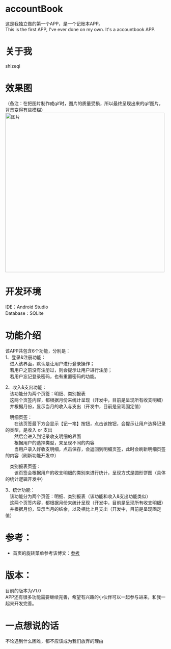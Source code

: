 # accountBook
这是我独立做的第一个APP，是一个记账本APP。  
This is the first APP, I've ever done on my own. It's a accountbook APP.

# 关于我
shizeqi

# 效果图
（备注：在把图片制作成gif时，图片的质量受损，所以最终呈现出来的gif图片，背景变得有些模糊）  
<img src="https://github.com/AnneHan/accountBook/blob/master/effectpic/%E6%9C%AA%E5%91%BD%E5%90%8D.gif" height="500" alt="图片"/>

# 开发环境
IDE：Android Studio  
Database：SQLite  

# 功能介绍
该APP共包含6个功能，分别是：  
1、登录&注册功能：  
　进入该界面，默认是让用户进行登录操作；  
　若用户之前没有注册过，则会提示让用户进行注册；  
　若用户忘记登录密码，也有重置密码的功能。  
 
2、收入&支出功能：  
　该功能分为两个页签：明细、类别报表  
　这两个页签内容，都根据月份来统计呈现（开发中，目前是呈现所有收支明细）  
　并根据月份，显示当月的收入与支出（开发中，目前是呈现固定值）  
 
　明细页签：  
　　在该页签最下方会显示【记一笔】按钮，点击该按钮，会提示让用户选择记录的类型，是收入 or 支出  
　　然后会进入到记录收支明细的界面  
　　根据用户的选择类型，来呈现不同的内容  
　　当用户录入好收支明细，点击保存，会返回到明细页签，此时会刷新明细页签的内容（刷新功能开发中）  
  
　类别报表页签：  
　　该页签会根据用户的收支明细的类别来进行统计，呈现方式是圆形饼图（具体的统计逻辑开发中）  
  
3、统计功能：  
　该功能分为两个页签：明细、类别报表（该功能和收入&支出功能类似）  
　这两个页签内容，都根据月份来统计呈现（开发中，目前是呈现所有收支明细）  
　并根据月份，显示当月的结余，以及相比上月支出（开发中，目前是呈现固定值）  

# 参考：
* 首页的旋转菜单参考该博文：[参考](https://blog.csdn.net/lmj623565791/article/details/43131133)

# 版本：
目前的版本为V1.0  
APP还有很多功能需要继续完善，希望有兴趣的小伙伴可以一起参与进来，和我一起来开发完善。

# 一点想说的话
不论遇到什么困难，都不应该成为我们放弃的理由
